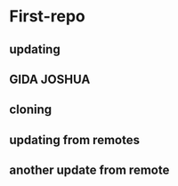 # First-repo
## updating
## GIDA JOSHUA
## cloning 
## updating from remotes
## another update from remote
